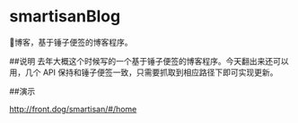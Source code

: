 # smartisanBlog
🔨博客，基于锤子便签的博客程序。

##说明
去年大概这个时候写的一个基于锤子便签的博客程序。今天翻出来还可以用，几个 API 保持和锤子便签一致，只需要抓取到相应路径下即可实现更新。

##演示

<a href="http://front.dog/smartisan/#/home">http://front.dog/smartisan/#/home</a>
